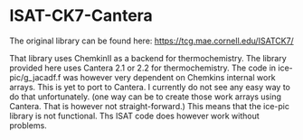 # ISAT-CK7-Cantera

The original library can be found here: https://tcg.mae.cornell.edu/ISATCK7/

That library uses ChemkinII as a backend for thermochemistry. The library provided here uses Cantera 2.1 or 2.2 for thermochemistry. The code in ice-pic/g_jacadf.f was however very dependent on Chemkins internal work arrays. This is yet to port to Cantera. I currently do not see any easy way to do that unfortunately. (one way can be to create those work arrays using Cantera. That is however not straight-forward.) This means that the ice-pic library is not functional. Ths ISAT code does however work without problems.
